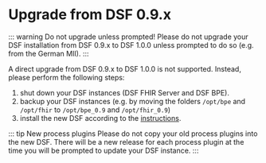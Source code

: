 # Upgrade from DSF 0.9.x


::: warning Do not upgrade unless prompted!
Please do not upgrade your DSF installation from DSF 0.9.x to DSF 1.0.0 unless prompted to do so (e.g. from the German MII). 
:::

A direct upgrade from DSF 0.9.x to DSF 1.0.0 is not supported. Instead, please perform the following steps:


1. shut down your DSF instances (DSF FHIR Server and DSF BPE).
2. backup your DSF instances (e.g. by moving the folders `/opt/bpe` and `/opt/fhir` to `/opt/bpe_0.9` and `/opt/fhir_0.9`)
3. install the new DSF according to the [instructions](install).

::: tip New process plugins
Please do not copy your old process plugins into the new DSF. There will be a new release for each process plugin at the time you will be prompted to update your DSF instance.
:::